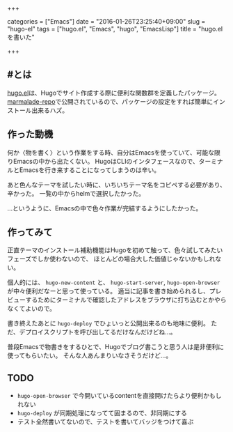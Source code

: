 +++

categories = ["Emacs"]
date = "2016-01-26T23:25:40+09:00"
slug = "hugo-el"
tags = ["hugo.el", "Emacs", "hugo", "EmacsLisp"]
title = "hugo.elを書いた"

+++

## #とは ##

[hugo.el](https://github.com/yewton/hugo.el)は、Hugoでサイト作成する際に便利な関数群を定義したパッケージ。
[marmalade-repo](https://marmalade-repo.org/)で公開されているので、パッケージの設定をすれば簡単にインストール出来るハズ。

## 作った動機 ##

何か〈物を書く〉という作業をする時、自分はEmacsを使っていて、可能な限りEmacsの中から出たくない。
HugoはCLIのインタフェースなので、ターミナルとEmacsを行き来することになってしまうのは辛い。

あと色んなテーマを試したい時に、いちいちテーマ名をコピペする必要があり、辛かった。
一覧の中からhelmで選択したかった。

…というように、Emacsの中で色々作業が完結するようにしたかった。

## 作ってみて ##

正直テーマのインストール補助機能はHugoを初めて触って、色々試してみたいフェーズでしか使わないので、
ほとんどの場合大した価値じゃないかもしれない。

個人的には、 `hugo-new-content` と、 `hugo-start-server`, `hugo-open-browser` が中々便利だなーと思って使っている。
適当に記事を書き始められるし、プレビューするためにターミナルで確認したアドレスをブラウザに打ち込むとかやらなくてよいので。

書き終えたあとに `hugo-deploy` でひょいっと公開出来るのも地味に便利。
ただ、デプロイスクリプトを呼び出してるだけなんだけどね…。

普段Emacsで物書きをするひとで、Hugoでブログ書こうと思う人は是非便利に使ってもらいたい。
そんな人あんまりいなさそうだけど…。

## TODO ##

- `hugo-open-browser` で今開いているcontentを直接開けたらより便利かもしれない
- `hugo-deploy` が同期処理になってて固まるので、非同期にする
- テスト全然書いてないので、テストを書いてバッジをつけて喜ぶ
